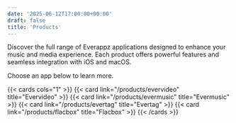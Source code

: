 ```yaml
---
date: '2025-06-12T17:00:00+00:00'
draft: false
title: 'Products'
---
```


Discover the full range of Everappz applications designed to enhance your music and media experience. Each product offers powerful features and seamless integration with iOS and macOS.

Choose an app below to learn more.

{{< cards cols="1" >}}
  {{< card link="/products/evervideo" title="Evervideo" >}}
  {{< card  link="/products/evermusic" title="Evermusic" >}}
  {{< card link="/products/evertag" title="Evertag" >}}
  {{< card link="/products/flacbox" title="Flacbox" >}}
{{< /cards >}}
